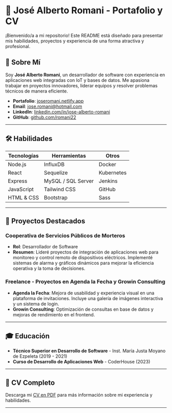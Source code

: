 # 🎨 José Alberto Romani - Portafolio y CV

¡Bienvenido/a a mi repositorio! Este README está diseñado para presentar mis habilidades, proyectos y experiencia de una forma atractiva y profesional.

## 👤 Sobre Mí

Soy **José Alberto Romani**, un desarrollador de software con experiencia en aplicaciones web integradas con IoT y bases de datos. Me apasiona trabajar en proyectos innovadores, liderar equipos y resolver problemas técnicos de manera eficiente.

- **Portafolio**: [joseromani.netlify.app](https://joseromani.netlify.app/)
- **Email**: [jose.romani@hotmail.com](mailto:jose.romani@hotmail.com)
- **LinkedIn**: [linkedin.com/in/jose-alberto-romani](https://www.linkedin.com/in/jose-alberto-romani)
- **GitHub**: [github.com/romani22](https://github.com/romani22)

---

## 🛠️ Habilidades

| Tecnologías     | Herramientas         | Otros         |
|-----------------|----------------------|---------------|
| Node.js         | InfluxDB             | Docker        |
| React           | Sequelize            | Kubernetes    |
| Express         | MySQL / SQL Server   | Jenkins       |
| JavaScript      | Tailwind CSS         | GitHub        |
| HTML & CSS      | Bootstrap            | Sass          |

---

## 📌 Proyectos Destacados

### Cooperativa de Servicios Públicos de Morteros
- **Rol**: Desarrollador de Software  
- **Resumen**: Lideré proyectos de integración de aplicaciones web para monitoreo y control remoto de dispositivos eléctricos. Implementé sistemas de alarma y gráficos dinámicos para mejorar la eficiencia operativa y la toma de decisiones.

### Freelance - Proyectos en Agenda la Fecha y Growin Consulting
- **Agenda la Fecha**: Mejora de usabilidad y experiencia visual en una plataforma de invitaciones. Incluye una galería de imágenes interactiva y un sistema de login.
- **Growin Consulting**: Optimización de consultas en base de datos y mejoras de rendimiento en el frontend.

---

## 🎓 Educación

- **Técnico Superior en Desarrollo de Software** - Inst. María Justa Moyano de Ezpeleta (2019 - 2021)
- **Curso de Desarrollo de Aplicaciones Web** - CoderHouse (2023)

---

## 📄 CV Completo

Descarga mi [CV en PDF](Currículum.pdf) para más información sobre mi experiencia y habilidades.

---

